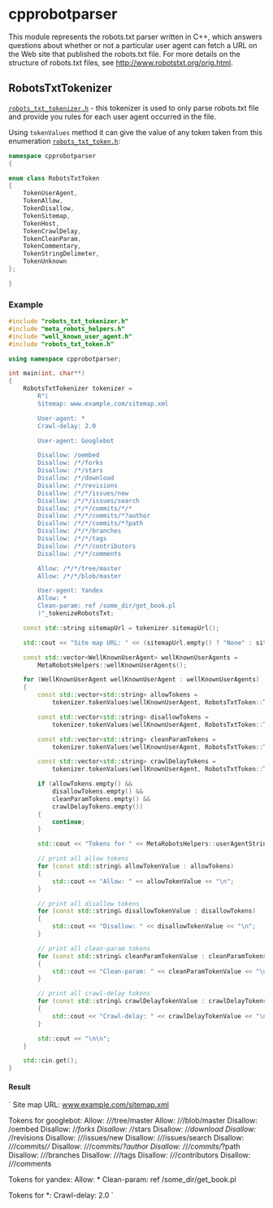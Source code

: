 # cpprobotparser
This module represents the robots.txt parser written in C++, which answers questions about whether or not a particular user agent can fetch a URL on the Web site that published the robots.txt file. For more details on the structure of robots.txt files, see http://www.robotstxt.org/orig.html.

## RobotsTxtTokenizer

[`robots_txt_tokenizer.h`](https://github.com/andrascii/cpprobotparser/blob/master/include/robots_txt_tokenizer.h) - this tokenizer is used to only parse robots.txt file and provide you rules for each user agent occurred in the file.

Using `tokenValues` method it can give the value of any token taken from this enumeration [`robots_txt_token.h`](https://github.com/andrascii/cpprobotparser/blob/master/include/robots_txt_token.h):

```cpp
namespace cpprobotparser
{

enum class RobotsTxtToken
{
    TokenUserAgent,
    TokenAllow,
    TokenDisallow,
    TokenSitemap,
    TokenHost,
    TokenCrawlDelay,
    TokenCleanParam,
    TokenCommentary,
    TokenStringDelimeter,
    TokenUnknown
};

}
```

### Example

```cpp
#include "robots_txt_tokenizer.h"
#include "meta_robots_helpers.h"
#include "well_known_user_agent.h"
#include "robots_txt_token.h"

using namespace cpprobotparser;

int main(int, char**)
{
    RobotsTxtTokenizer tokenizer =
        R"(
        Sitemap: www.example.com/sitemap.xml

        User-agent: *
        Crawl-delay: 2.0

        User-agent: Googlebot

        Disallow: /oembed
        Disallow: /*/forks
        Disallow: /*/stars
        Disallow: /*/download
        Disallow: /*/revisions
        Disallow: /*/*/issues/new
        Disallow: /*/*/issues/search
        Disallow: /*/*/commits/*/*
        Disallow: /*/*/commits/*?author
        Disallow: /*/*/commits/*?path
        Disallow: /*/*/branches
        Disallow: /*/*/tags
        Disallow: /*/*/contributors
        Disallow: /*/*/comments

        Allow: /*/*/tree/master
        Allow: /*/*/blob/master

        User-agent: Yandex
        Allow: *
        Clean-param: ref /some_dir/get_book.pl
        )"_tokenizeRobotsTxt;

    const std::string sitemapUrl = tokenizer.sitemapUrl();

    std::cout << "Site map URL: " << (sitemapUrl.empty() ? "None" : sitemapUrl) << "\n\n";

    const std::vector<WellKnownUserAgent> wellKnownUserAgents =
        MetaRobotsHelpers::wellKnownUserAgents();

    for (WellKnownUserAgent wellKnownUserAgent : wellKnownUserAgents)
    {
        const std::vector<std::string> allowTokens =
            tokenizer.tokenValues(wellKnownUserAgent, RobotsTxtToken::TokenAllow);

        const std::vector<std::string> disallowTokens =
            tokenizer.tokenValues(wellKnownUserAgent, RobotsTxtToken::TokenDisallow);

        const std::vector<std::string> cleanParamTokens =
            tokenizer.tokenValues(wellKnownUserAgent, RobotsTxtToken::TokenCleanParam);

        const std::vector<std::string> crawlDelayTokens =
            tokenizer.tokenValues(wellKnownUserAgent, RobotsTxtToken::TokenCrawlDelay);

        if (allowTokens.empty() &&
            disallowTokens.empty() &&
            cleanParamTokens.empty() &&
            crawlDelayTokens.empty())
        {
            continue;
        }

        std::cout << "Tokens for " << MetaRobotsHelpers::userAgentString(wellKnownUserAgent) << ": \n";

        // print all allow tokens
        for (const std::string& allowTokenValue : allowTokens)
        {
            std::cout << "Allow: " << allowTokenValue << "\n";
        }

        // print all disallow tokens
        for (const std::string& disallowTokenValue : disallowTokens)
        {
            std::cout << "Disallow: " << disallowTokenValue << "\n";
        }

        // print all clean-param tokens
        for (const std::string& cleanParamTokenValue : cleanParamTokens)
        {
            std::cout << "Clean-param: " << cleanParamTokenValue << "\n";
        }

        // print all crawl-delay tokens
        for (const std::string& crawlDelayTokenValue : crawlDelayTokens)
        {
            std::cout << "Crawl-delay: " << crawlDelayTokenValue << "\n";
        }

        std::cout << "\n\n";
    }

    std::cin.get();
}
```

#### Result
`
Site map URL: www.example.com/sitemap.xml

Tokens for googlebot:
Allow: /*/*/tree/master
Allow: /*/*/blob/master
Disallow: /oembed
Disallow: /*/forks
Disallow: /*/stars
Disallow: /*/download
Disallow: /*/revisions
Disallow: /*/*/issues/new
Disallow: /*/*/issues/search
Disallow: /*/*/commits/*/*
Disallow: /*/*/commits/*?author
Disallow: /*/*/commits/*?path
Disallow: /*/*/branches
Disallow: /*/*/tags
Disallow: /*/*/contributors
Disallow: /*/*/comments


Tokens for yandex:
Allow: *
Clean-param: ref /some_dir/get_book.pl


Tokens for *:
Crawl-delay: 2.0
`

